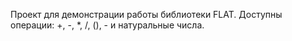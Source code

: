 Проект для демонстрации работы библиотеки FLAT. Доступны операции: +, -, \*, /, (), - и натуральные числа.

